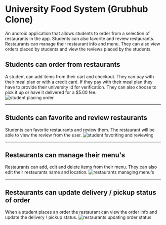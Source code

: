 # University Food System (Grubhub Clone)
An android application that allows students to order from a selection of restaurants in the app. Students can also favorite and review restaurants. Restaurants can manage their restaurant info and menu. They can also view orders placed by students and view the reviews placed by the students.

## Students can order from restaurants
A student can add items from their cart and checkout. They can pay with their meal plan or with a credit card. If they pay with their meal plan they have to provide their university id for verification. They can also choose to pick it up or have it delivered for a $5.00 fee.  
![student placing order](./readme_asssets/student_placing_order.gif)

---

## Students can favorite and review restaurants
Students can favorite restaurants and review them. The restaurant will be able to view the review from the user.
![student favoriting and reviewing](./readme_asssets/student_reviewing_and_favoriting.gif)

--- 

## Restaurants can manage their menu's 
Restaurants can add, edit and delete items from their menu. They can also edit their restaurants name and location.
![restaurants managing menu's](./readme_asssets/restaurant_edit_menu.gif)


--- 

## Restaurants can update delivery / pickup status of order
When a student places an order the restaurant can view the order info and update the delivery / pickup status.
![restaurants updating order status](./readme_asssets/restaurant_update_orders.gif)

